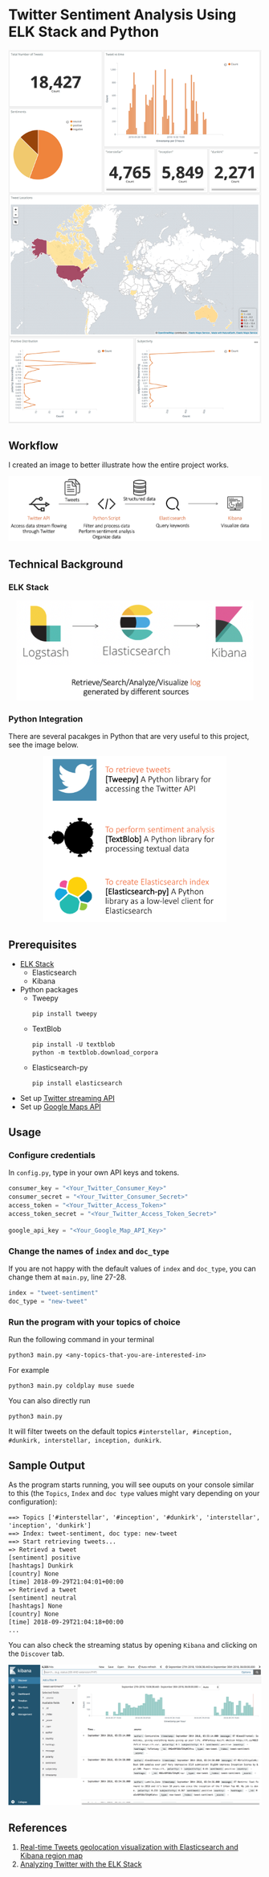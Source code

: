 # Twitter Sentiment Analysis Using ELK Stack and Python

![visualize](images/visualize_update_2.png)


<!-- /TOC -->


## Workflow
I created an image to better illustrate how the entire project works.

![workflow](images/workflow.png)


## Technical Background

### ELK Stack

<p align="center">
    <img src="images/elk_stack.png" height="200"></div>
</p>

### Python Integration
There are several pacakges in Python that are very useful to this project, see the image below.

<p align="center">
    <img src="images/python.png" height="330">
</p>


## Prerequisites
* [ELK Stack](https://www.elastic.co/products/elasticsearch)
    * Elasticsearch
    * Kibana
* Python packages
    * Tweepy
        ```
        pip install tweepy
        ```
    * TextBlob
        ```
        pip install -U textblob
        python -m textblob.download_corpora
        ```
    * Elasticsearch-py
        ```
        pip install elasticsearch
        ```
* Set up [Twitter streaming API](https://developer.twitter.com/en/docs)
* Set up [Google Maps API](https://developers.google.com/maps/documentation/geocoding/start#get-a-key)

## Usage
### Configure credentials
In `config.py`, type in your own API keys and tokens.
```python
consumer_key = "<Your_Twitter_Consumer_Key>"
consumer_secret = "<Your_Twitter_Consumer_Secret>"
access_token = "<Your_Twitter_Access_Token>"
access_token_secret = "<Your_Twitter_Access_Token_Secret>"

google_api_key = "<Your_Google_Map_API_Key>"
```

### Change the names of `index` and `doc_type`
If you are not happy with the default values of `index` and `doc_type`, you can change them at `main.py`, line 27-28.
```python
index = "tweet-sentiment"
doc_type = "new-tweet"
```

### Run the program with your topics of choice
Run the following command in your terminal
```
python3 main.py <any-topics-that-you-are-interested-in>
```
For example
```
python3 main.py coldplay muse suede 
```
You can also directly run
```
python3 main.py
```
It will filter tweets on the default topics `#interstellar, #inception, #dunkirk, interstellar, inception, dunkirk`.

## Sample Output
As the program starts running, you will see ouputs on your console similar to this (the `Topics`, `Index` and `doc type` values might vary depending on your configuration):
```
==> Topics ['#interstellar', '#inception', '#dunkirk', 'interstellar', 'inception', 'dunkirk']
==> Index: tweet-sentiment, doc type: new-tweet
==> Start retrieving tweets...
=> Retrievd a tweet
[sentiment] positive
[hashtags] Dunkirk
[country] None
[time] 2018-09-29T21:04:01+00:00
=> Retrievd a tweet
[sentiment] neutral
[hashtags] None
[country] None
[time] 2018-09-29T21:04:18+00:00
...
```
You can also check the streaming status by opening `Kibana` and clicking on the `Discover` tab.

![kibaba](images/kibana_1.png)

## References
1. [Real-time Tweets geolocation visualization with Elasticsearch and Kibana region map](https://whiletrue.run/2017/08/02/real-time-tweets-geolocation-visualization-with-elasticsearch-and-kibana-region-map/)
2. [Analyzing Twitter with the ELK Stack](https://logz.io/blog/analyzing-twitter-elk-stack/)

